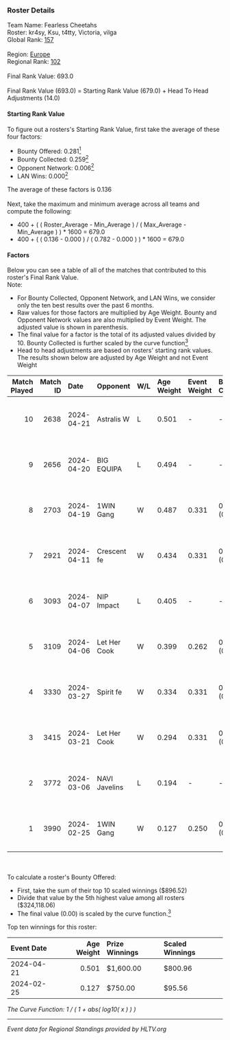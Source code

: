 ### Roster Details<br />
Team Name: Fearless Cheetahs<br />
Roster: kr4sy, Ksu, t4tty, Victoria, vilga<br />
Global Rank: [157](../standings_global.md)<br />
<br />
Region: [Europe]( ../standings_europe.md)<br />
Regional Rank: [102]( ../standings_europe.md)<br />
<br />
Final Rank Value:  693.0<br />
<br />
Final Rank Value (693.0) = Starting Rank Value (679.0) + Head To Head Adjustments (14.0)<br />

#### Starting Rank Value<br />
To figure out a rosters's Starting Rank Value, first take the average of these four factors:<br />
- Bounty Offered: 0.281[<sup>1</sup>](#table2)
- Bounty Collected: 0.259[<sup>2</sup>](#table1)
- Opponent Network: 0.006[<sup>2</sup>](#table1)
- LAN Wins: 0.000[<sup>2</sup>](#table1)

The average of these factors is 0.136<br />
<br />
Next, take the maximum and minimum average across all teams and compute the following:<br />
- 400 + ( ( Roster_Average - Min_Average ) / ( Max_Average - Min_Average ) ) * 1600 = 679.0
- 400 + ( ( 0.136 - 0.000 ) / ( 0.782 - 0.000 ) ) * 1600 = 679.0


#### Factors<br />
Below you can see a table of all of the matches that contributed to this roster's Final Rank Value.<br />
Note:<br />

- For Bounty Collected, Opponent Network, and LAN Wins, we consider only the ten best results over the past 6 months.
- Raw values for those factors are multiplied by Age Weight. Bounty and Opponent Network values are also multiplied by Event Weight. The adjusted value is shown in parenthesis.
- The final value for a factor is the total of its adjusted values divided by 10. Bounty Collected is further scaled by the curve function[<sup>3</sup>](#curveFunction)
- Head to head adjustments are based on rosters' starting rank values. The results shown below are adjusted by Age Weight and not Event Weight
<span id="table1"></span><br />


| Match Played | Match ID | Date       | Opponent      | W/L | Age Weight | Event Weight | Bounty Collected | Opponent Network | LAN Wins  | H2H Adj. | Roster                             |
| -: | -: | :- | :- | :- | :- | :- | :- | :- | :- | -: | :- |
|           10 |     2638 | 2024-04-21 | Astralis W    | L   | 0.501      | -            | -                | -                | -         |    -8.63 | kr4sy, Ksu, t4tty, Victoria, vilga |
|            9 |     2656 | 2024-04-20 | BIG EQUIPA    | L   | 0.494      | -            | -                | -                | -         |    -6.21 | kr4sy, Ksu, t4tty, Victoria, vilga |
|            8 |     2703 | 2024-04-19 | 1WIN Gang     | W   | 0.487      | 0.331        | 0.001 (0.000)    | 0.017 (0.003)    | 0 (0.000) |     6.68 | kr4sy, Ksu, t4tty, Victoria, vilga |
|            7 |     2921 | 2024-04-11 | Crescent fe   | W   | 0.434      | 0.331        | 0.005 (0.001)    | 0.078 (0.011)    | 0 (0.000) |     5.95 | kr4sy, Ksu, t4tty, Victoria, vilga |
|            6 |     3093 | 2024-04-07 | NIP Impact    | L   | 0.405      | -            | -                | -                | -         |    -6.07 | kr4sy, Ksu, t4tty, Victoria, vilga |
|            5 |     3109 | 2024-04-06 | Let Her Cook  | W   | 0.399      | 0.262        | 0.060 (0.006)    | 0.144 (0.015)    | 0 (0.000) |     9.87 | kr4sy, Ksu, t4tty, Victoria, vilga |
|            4 |     3330 | 2024-03-27 | Spirit fe     | W   | 0.334      | 0.331        | 0.005 (0.001)    | 0.141 (0.016)    | 0 (0.000) |     5.00 | kr4sy, Ksu, t4tty, Victoria, vilga |
|            3 |     3415 | 2024-03-21 | Let Her Cook  | W   | 0.294      | 0.331        | 0.060 (0.006)    | 0.144 (0.014)    | 0 (0.000) |     7.43 | kr4sy, Ksu, t4tty, Victoria, vilga |
|            2 |     3772 | 2024-03-06 | NAVI Javelins | L   | 0.194      | -            | -                | -                | -         |    -1.91 | kr4sy, Ksu, t4tty, Victoria, vilga |
|            1 |     3990 | 2024-02-25 | 1WIN Gang     | W   | 0.127      | 0.250        | 0.001 (0.000)    | 0.017 (0.001)    | 0 (0.000) |     1.90 | kr4sy, Ksu, t4tty, Victoria, vilga |

<br />
<span id="table2"></span><br />
To calculate a roster's Bounty Offered:<br />

- First, take the sum of their top 10 scaled winnings ($896.52)
- Divide that value by the 5th highest value among all rosters ($324,118.06)
- The final value (0.00) is scaled by the curve function.[<sup>3</sup>](#curveFunction)

Top ten winnings for this roster:<br />

| Event Date | Age Weight | Prize Winnings | Scaled Winnings |
| :- | -: | :- | :- |
| 2024-04-21 |      0.501 | $1,600.00      | $800.96         |
| 2024-02-25 |      0.127 | $750.00        | $95.56          |


<span id="curveFunction"></span>_The Curve Function: 1 / ( 1 + abs( log10( x ) ) )_<br />

---
_Event data for Regional Standings provided by HLTV.org_<br />
